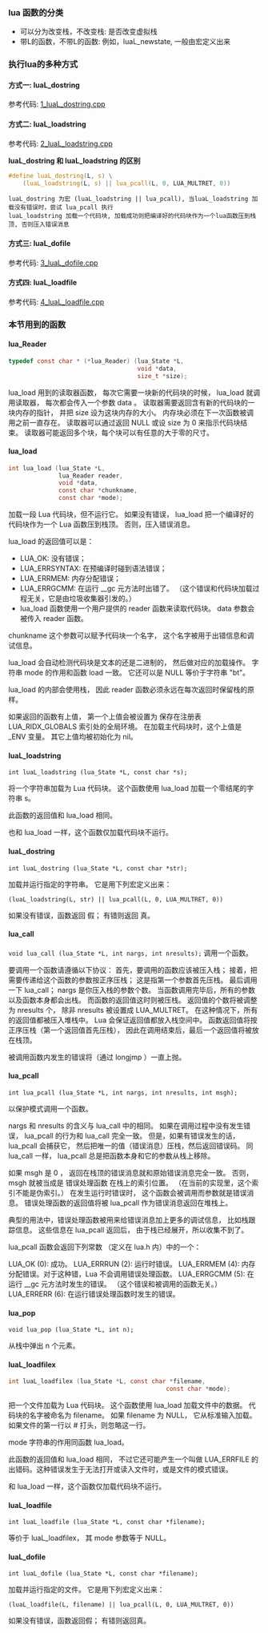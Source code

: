 

### lua 函数的分类

- 可以分为改变栈，不改变栈: 是否改变虚拟栈
- 带L的函数，不带L的函数: 例如，luaL_newstate, 一般由宏定义出来

### 执行lua的多种方式

#### 方式一: luaL_dostring

参考代码: <a href="../1_luaL_dostring.cpp" target="_blank">1_luaL_dostring.cpp</a>

#### 方式二: luaL_loadstring

参考代码: <a href="../2_luaL_loadstring.cpp" target="_blank">2_luaL_loadstring.cpp</a>


**luaL\_dostring 和 luaL\_loadstring 的区别**

```c
#define luaL_dostring(L, s) \
	(luaL_loadstring(L, s) || lua_pcall(L, 0, LUA_MULTRET, 0))
```

```
luaL_dostring 为宏 (luaL_loadstring || lua_pcall), 当luaL_loadstring 加载没有错误时，尝试 lua_pcall 执行
luaL_loadstring 加载一个代码块, 加载成功则把编译好的代码块作为一个lua函数压到栈顶, 否则压入错误消息
```

#### 方式三: luaL_dofile

参考代码: <a href="../3_luaL_dofile.cpp" target="_blank">3_luaL_dofile.cpp</a>

#### 方式四: luaL_loadfile

参考代码: <a href="../4_luaL_loadfile.cpp" target="_blank">4_luaL_loadfile.cpp</a>


### 本节用到的函数

#### lua_Reader
```c
typedef const char * (*lua_Reader) (lua_State *L,
                                    void *data,
                                    size_t *size);
```
lua_load 用到的读取器函数， 每次它需要一块新的代码块的时候， lua_load 就调用读取器， 每次都会传入一个参数 data 。 读取器需要返回含有新的代码块的一块内存的指针， 并把 size 设为这块内存的大小。 内存块必须在下一次函数被调用之前一直存在。 读取器可以通过返回 NULL 或设 size 为 0 来指示代码块结束。 读取器可能返回多个块，每个块可以有任意的大于零的尺寸。

#### lua_load
```c
int lua_load (lua_State *L,
              lua_Reader reader,
              void *data,
              const char *chunkname,
              const char *mode);
```
加载一段 Lua 代码块，但不运行它。 如果没有错误， lua_load 把一个编译好的代码块作为一个 Lua 函数压到栈顶。 否则，压入错误消息。

lua_load 的返回值可以是：

- LUA_OK: 没有错误；
- LUA_ERRSYNTAX: 在预编译时碰到语法错误；
- LUA_ERRMEM: 内存分配错误；
- LUA_ERRGCMM: 在运行 \_\_gc 元方法时出错了。 （这个错误和代码块加载过程无关，它是由垃圾收集器引发的。）
- lua_load 函数使用一个用户提供的 reader 函数来读取代码块。 data 参数会被传入 reader 函数。

chunkname 这个参数可以赋予代码块一个名字， 这个名字被用于出错信息和调试信息。

lua_load 会自动检测代码块是文本的还是二进制的， 然后做对应的加载操作。 字符串 mode 的作用和函数 load 一致。 它还可以是 NULL 等价于字符串 "bt"。

lua_load 的内部会使用栈， 因此 reader 函数必须永远在每次返回时保留栈的原样。

如果返回的函数有上值， 第一个上值会被设置为 保存在注册表 LUA_RIDX_GLOBALS 索引处的全局环境。 在加载主代码块时，这个上值是 \_ENV 变量。 其它上值均被初始化为 nil。

#### luaL_loadstring

`int luaL_loadstring (lua_State *L, const char *s);`

将一个字符串加载为 Lua 代码块。 这个函数使用 lua_load 加载一个零结尾的字符串 s。

此函数的返回值和 lua_load 相同。

也和 lua_load 一样，这个函数仅加载代码块不运行。

#### luaL_dostring

`int luaL_dostring (lua_State *L, const char *str);`

加载并运行指定的字符串。 它是用下列宏定义出来：

`(luaL_loadstring(L, str) || lua_pcall(L, 0, LUA_MULTRET, 0))`

如果没有错误，函数返回 假； 有错则返回 真。

#### lua_call

`void lua_call (lua_State *L, int nargs, int nresults);`
调用一个函数。

要调用一个函数请遵循以下协议： 首先，要调用的函数应该被压入栈； 接着，把需要传递给这个函数的参数按正序压栈； 这是指第一个参数首先压栈。 最后调用一下 lua_call； nargs 是你压入栈的参数个数。 当函数调用完毕后，所有的参数以及函数本身都会出栈。 而函数的返回值这时则被压栈。 返回值的个数将被调整为 nresults 个， 除非 nresults 被设置成 LUA_MULTRET。 在这种情况下，所有的返回值都被压入堆栈中。 Lua 会保证返回值都放入栈空间中。 函数返回值将按正序压栈（第一个返回值首先压栈）， 因此在调用结束后，最后一个返回值将被放在栈顶。

被调用函数内发生的错误将（通过 longjmp ）一直上抛。

#### lua_pcall

`int lua_pcall (lua_State *L, int nargs, int nresults, int msgh);`

以保护模式调用一个函数。

nargs 和 nresults 的含义与 lua_call 中的相同。 如果在调用过程中没有发生错误， lua_pcall 的行为和 lua_call 完全一致。 但是，如果有错误发生的话， lua_pcall 会捕获它， 然后把唯一的值（错误消息）压栈，然后返回错误码。 同 lua_call 一样， lua_pcall 总是把函数本身和它的参数从栈上移除。

如果 msgh 是 0 ， 返回在栈顶的错误消息就和原始错误消息完全一致。 否则， msgh 就被当成是 错误处理函数 在栈上的索引位置。 （在当前的实现里，这个索引不能是伪索引。） 在发生运行时错误时， 这个函数会被调用而参数就是错误消息。 错误处理函数的返回值将被 lua_pcall 作为错误消息返回在堆栈上。

典型的用法中，错误处理函数被用来给错误消息加上更多的调试信息， 比如栈跟踪信息。 这些信息在 lua_pcall 返回后， 由于栈已经展开，所以收集不到了。

lua_pcall 函数会返回下列常数 （定义在 lua.h 内）中的一个：

LUA_OK (0): 成功。
LUA_ERRRUN (2): 运行时错误。
LUA_ERRMEM (4): 内存分配错误。对于这种错，Lua 不会调用错误处理函数。
LUA_ERRGCMM (5): 在运行 \_\_gc 元方法时发生的错误。 （这个错误和被调用的函数无关。）
LUA_ERRERR (6): 在运行错误处理函数时发生的错误。


#### lua_pop

`void lua_pop (lua_State *L, int n);`

从栈中弹出 n 个元素。

#### luaL_loadfilex

```c
int luaL_loadfilex (lua_State *L, const char *filename,
                                            const char *mode);
```
把一个文件加载为 Lua 代码块。 这个函数使用 lua_load 加载文件中的数据。 代码块的名字被命名为 filename。 如果 filename 为 NULL， 它从标准输入加载。 如果文件的第一行以 # 打头，则忽略这一行。

mode 字符串的作用同函数 lua_load。

此函数的返回值和 lua_load 相同， 不过它还可能产生一个叫做 LUA_ERRFILE 的出错码。这种错误发生于无法打开或读入文件时，或是文件的模式错误。

和 lua_load 一样，这个函数仅加载代码块不运行。

#### luaL_loadfile

`int luaL_loadfile (lua_State *L, const char *filename);`

等价于 luaL_loadfilex， 其 mode 参数等于 NULL。

#### luaL_dofile

`int luaL_dofile (lua_State *L, const char *filename);`

加载并运行指定的文件。 它是用下列宏定义出来：

`(luaL_loadfile(L, filename) || lua_pcall(L, 0, LUA_MULTRET, 0))`

如果没有错误，函数返回假； 有错则返回真。

